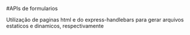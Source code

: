 #APIs de formularios

Utilização de paginas html e do express-handlebars para gerar arquivos estaticos e dinamicos, respectivamente
